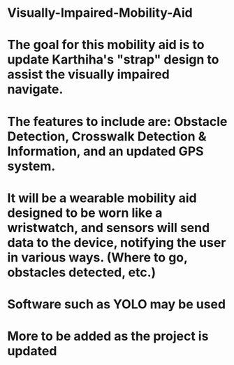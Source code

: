 # Visually-Impaired-Mobility-Aid

# The goal for this mobility aid is to update Karthiha's "strap" design to assist the visually impaired navigate. 

# The features to include are: Obstacle Detection, Crosswalk Detection & Information, and an updated GPS system.
# It will be a wearable mobility aid designed to be worn like a wristwatch, and sensors will send data to the device, notifying the user in various ways. (Where to go, obstacles detected, etc.)
# Software such as YOLO may be used
# More to be added as the project is updated
